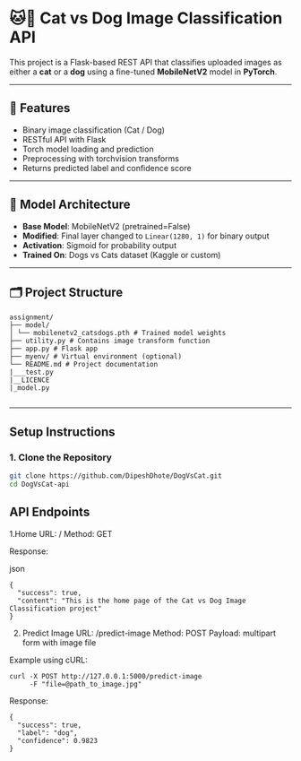 # 🐱🐶 Cat vs Dog Image Classification API

This project is a Flask-based REST API that classifies uploaded images as either a **cat** or a **dog** using a fine-tuned **MobileNetV2** model in **PyTorch**.

---

## 🚀 Features

- Binary image classification (Cat / Dog)
- RESTful API with Flask
- Torch model loading and prediction
- Preprocessing with torchvision transforms
- Returns predicted label and confidence score

---

## 🧠 Model Architecture

- **Base Model**: MobileNetV2 (pretrained=False)
- **Modified**: Final layer changed to `Linear(1280, 1)` for binary output
- **Activation**: Sigmoid for probability output
- **Trained On**: Dogs vs Cats dataset (Kaggle or custom)

---

## 🗂️ Project Structure
```
assignment/
├── model/
│ └── mobilenetv2_catsdogs.pth # Trained model weights
├── utility.py # Contains image transform function
├── app.py # Flask app
├── myenv/ # Virtual environment (optional)
└── README.md # Project documentation
|___test.py
|__LICENCE
|_model.py


```

---

## Setup Instructions

### 1. Clone the Repository

```bash
git clone https://github.com/DipeshDhote/DogVsCat.git
cd DogVsCat-api
```

## API Endpoints

1.Home
URL: /
Method: GET

Response:

json
```
{
  "success": true,
  "content": "This is the home page of the Cat vs Dog Image Classification project"
}
```
2. Predict Image
URL: /predict-image
Method: POST
Payload: multipart form with image file

Example using cURL:

```
curl -X POST http://127.0.0.1:5000/predict-image
     -F "file=@path_to_image.jpg"
```
Response:

```
{
  "success": true,
  "label": "dog",
  "confidence": 0.9823
}
```
